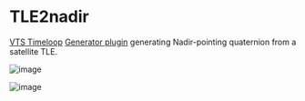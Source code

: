 # TLE2nadir

[VTS Timeloop](https://timeloop.fr/vts/) [Generator plugin](https://timeloop.fr/static/doc/manual/pages/Data_generators_in_VTS/index.html) generating Nadir-pointing quaternion from a satellite TLE.

![image](https://github.com/user-attachments/assets/ff2dda46-01a7-4f89-9c7a-8a1fe3db5dc1)

![image](https://github.com/user-attachments/assets/2667b174-7f0c-4de8-a82f-905b0c25e97b)
